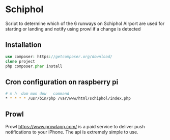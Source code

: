 # Schiphol
Script to determine which of the 6 runways on Schiphol Airport are used
for starting or landing and notify using prowl if a change is detected

## Installation
```php
use composer: https://getcomposer.org/download/
clone project
php composer.phar install
```

## Cron configuration on raspberry pi
```bash
# m h  dom mon dow   command
* * * * * /usr/bin/php /var/www/html/schiphol/index.php
```

## Prowl
Prowl https://www.prowlapp.com/ is a paid service to deliver push notifications to your iPhone.
The api is extremely simple to use.
